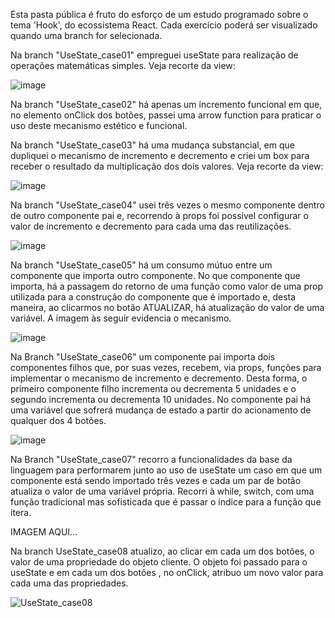 Esta pasta pública é fruto do esforço de um estudo programado sobre o tema 'Hook', do ecossistema React. Cada exercício poderá ser visualizado quando uma branch for selecionada.

Na branch "UseState_case01" empreguei useState para realização de operações matemáticas simples. Veja recorte da view:

![image](https://github.com/user-attachments/assets/62b90096-1ae7-44ec-b2df-1dc91404af3f)

Na branch "UseState_case02" há apenas um incremento funcional em que, no elemento onClick dos botões, passei uma arrow function para praticar o uso deste mecanismo estético e funcional.

Na branch "UseState_case03" há uma mudança substancial, em que dupliquei o mecanismo de incremento e decremento e criei um box para receber o resultado da multiplicação dos dois valores. Veja recorte da view:

![image](https://github.com/user-attachments/assets/80aa1c01-caba-4780-91fb-a37bc9728ccc)

Na branch "UseState_case04" usei três vezes o mesmo componente dentro de outro componente pai e, recorrendo à props foi possível configurar o valor de incremento e decremento para cada uma das reutilizações.

![image](https://github.com/user-attachments/assets/926afe83-b157-4db4-a52d-6d7951d7736b)

Na branch "UseState_case05" há um consumo mútuo entre um componente que importa outro componente. No que componente que importa, há a passagem do retorno de uma função como valor de uma prop utilizada para a construção do componente que é importado e, desta maneira, ao clicarmos no botão ATUALIZAR, há atualização do valor de uma variável. A imagem às seguir evidencia o mecanismo.

![image](https://github.com/user-attachments/assets/9b8433eb-9d9b-4821-8524-587cc31f3ed3)

Na Branch "UseState_case06" um componente pai importa dois componentes filhos que, por suas vezes, recebem, via props, funções para implementar o mecanismo de incremento e decremento. Desta forma, o primeiro componente filho incrementa ou decrementa 5 unidades e o segundo incrementa ou decrementa 10 unidades. No componente pai há uma variável que sofrerá mudança de estado a partir do acionamento de qualquer dos 4 botões.

![image](https://github.com/user-attachments/assets/fa6536e5-7f84-472d-96c5-bffe124a7b9c)

Na Branch "UseState_case07" recorro a funcionalidades da base da linguagem para performarem junto ao uso de useState um caso em que um componente está sendo importado três vezes e cada um par de botão atualiza o valor de uma variável própria. Recorri à while, switch, com uma função tradicional mas sofisticada que é passar o índice para a função que itera.

IMAGEM AQUI...

Na branch UseState_case08 atualizo, ao clicar em cada um dos botões, o valor de uma propriedade do objeto cliente. O objeto foi passado para o useState e em cada um dos botões , no onClick, atribuo um novo valor para cada uma das propriedades.

![UseState_case08](https://github.com/user-attachments/assets/10c6e9f2-734f-451b-a2a9-907f10f7d8f1)


